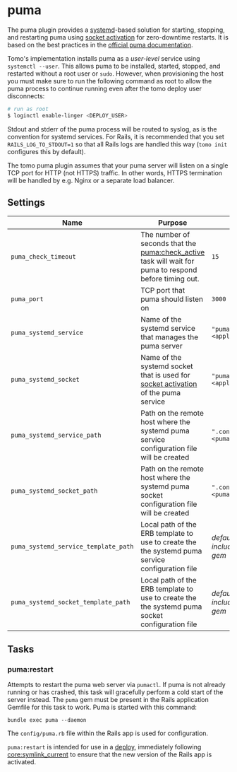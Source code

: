 # puma

The puma plugin provides a [systemd](https://en.wikipedia.org/wiki/Systemd)-based solution for starting, stopping, and restarting puma using [socket activation][socket-activation] for zero-downtime restarts. It is based on the best practices in the [official puma documentation](https://github.com/puma/puma/blob/master/docs/systemd.md).

Tomo's implementation installs puma as a _user-level_ service using `systemctl --user`. This allows puma to be installed, started, stopped, and restarted without a root user or `sudo`. However, when provisioning the host you must make sure to run the following command as root to allow the puma process to continue running even after the tomo deploy user disconnects:

```sh
# run as root
$ loginctl enable-linger <DEPLOY_USER>
```

Stdout and stderr of the puma process will be routed to syslog, as is the convention for systemd services. For Rails, it is recommended that you set `RAILS_LOG_TO_STDOUT=1` so that all Rails logs are handled this way (`tomo init` configures this by default).

The tomo puma plugin assumes that your puma server will listen on a single TCP port for HTTP (not HTTPS) traffic. In other words, HTTPS termination will be handled by e.g. Nginx or a separate load balancer.

## Settings

| Name                                 | Purpose                                                                                                                     | Default                                            |
| ------------------------------------ | --------------------------------------------------------------------------------------------------------------------------- | -------------------------------------------------- |
| `puma_check_timeout`                 | The number of seconds that the [puma:check_active](#pumacheck_active) task will wait for puma to respond before timing out. | `15`                                               |
| `puma_port`                          | TCP port that puma should listen on                                                                                         | `3000`                                             |
| `puma_systemd_service`               | Name of the systemd service that manages the puma server                                                                    | `"puma_%<application>.service"`                    |
| `puma_systemd_socket`                | Name of the systemd socket that is used for [socket activation][socket-activation] of the puma service                      | `"puma_%<application>.socket"`                     |
| `puma_systemd_service_path`          | Path on the remote host where the systemd puma service configuration file will be created                                   | `".config/systemd/user/%<puma_systemd_service>"`   |
| `puma_systemd_socket_path`           | Path on the remote host where the systemd puma socket configuration file will be created                                    | `".config/systemd/user/%<puma_systemd_socket>"`    |
| `puma_systemd_service_template_path` | Local path of the ERB template to use to create the the systemd puma service configuration file                             | _default template is included inside the tomo gem_ |
| `puma_systemd_socket_template_path`  | Local path of the ERB template to use to create the the systemd puma socket configuration file                              | _default template is included inside the tomo gem_ |

## Tasks

### puma:restart

Attempts to restart the puma web server via `pumactl`. If puma is not already running or has crashed, this task will gracefully perform a cold start of the server instead. The `puma` gem must be present in the Rails application Gemfile for this task to work. Puma is started with this command:

```
bundle exec puma --daemon
```

The `config/puma.rb` file within the Rails app is used for configuration.

`puma:restart` is intended for use in a [deploy](../commands/deploy.md), immediately following [core:symlink_current](core.md#coresymlink_current) to ensure that the new version of the Rails app is activated.

[socket-activation]: https://github.com/puma/puma/blob/master/docs/systemd.md#socket-activation
